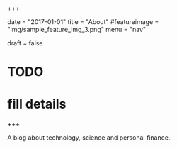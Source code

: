 +++

date = "2017-01-01"
title = "About"
#featureimage = "img/sample_feature_img_3.png"
menu = "nav"

draft = false

# TODO
# fill details

+++

A blog about technology, science and personal finance.
